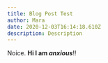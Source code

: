 ```yaml
---
title: Blog Post Test
author: Mara
date: 2020-12-03T16:14:18.610Z
description: Description
---
```

Noice. **Hi I am *anxious***!!